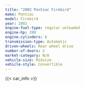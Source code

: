 ```yaml
---
title: "2002 Pontiac Firebird"
make: Pontiac
model: Firebird
year: 2002
engine-fuel-type: regular unleaded
engine-hp: 200
engine-cylinders: 6
transmission-type: Automatic
driven-wheels: Rear wheel drive
number-of-doors: 2
market-category: N/A
vehicle-size: Midsize
vehicle-style: Convertible
---
```


{{< car_info >}}
